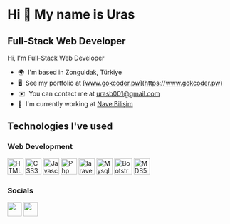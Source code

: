 Hi 👋 My name is Uras
======================

Full-Stack Web Developer
-------------------------------------------

Hi, I'm Full-Stack Web Developer

* 🌍  I'm based in Zonguldak, Türkiye
* 🖥️  See my portfolio at [www.gokcoder.pw](https://www.gokcoder.pw)
* ✉️  You can contact me at [urasb001@gmail.com](mailto:urasb001@gmail.com)
* 🚀  I'm currently working at [Nave Bilişim](https://www.navebilisim.com)

Technologies I've used
----------------------
### Web Development
<p align="left">
    <a href="https://developer.mozilla.org/en-US/docs/Glossary/HTML5" target="_blank" rel="noreferrer"><img src="https://raw.githubusercontent.com/danielcranney/readme-generator/main/public/icons/skills/html5-colored.svg" width="36" height="36" alt="HTML5" /></a>
    <a href="https://www.w3.org/TR/CSS/#css" target="_blank" rel="noreferrer"><img src="https://raw.githubusercontent.com/danielcranney/readme-generator/main/public/icons/skills/css3-colored.svg" width="36" height="36" alt="CSS3" /></a>
    <a href="https://tr.wikipedia.org/wiki/JavaScript" target="_blank" rel="noreferrer"><img src="https://upload.wikimedia.org/wikipedia/commons/6/6a/JavaScript-logo.png" width="36" height="36" alt="Javascript" /></a>
    <a href="https://www.php.net" target="_blank" rel="noreferrer"><img src="https://media.licdn.com/dms/image/v2/D4D0BAQED3NyjmcLYFw/company-logo_200_200/company-logo_200_200/0/1680507150858/phpnet_logo?e=2147483647&v=beta&t=39VmxMpksgJnn0n1w4xp7y7Tt-HYJK3PPwa6A4lgiWw" width="36" height="36" alt="Php" /></a>
    <a href="https://laravel.com/" target="_blank" rel="noreferrer"><img src="https://encrypted-tbn0.gstatic.com/images?q=tbn:ANd9GcQWfitrjP8RaSyij0rDzOFvzl92--bwK-uGsw&s" width="36" height="36" alt="laravel"></a>
    <a href="https://www.mysql.com" target="_blank" rel="noreferrer"><img src="https://cdn-icons-png.flaticon.com/512/5968/5968363.png" width="36" height="36" alt="Mysql" /></a>
    <a href="https://getbootstrap.com" target="_blank" rel="noreferrer"><img src="https://upload.wikimedia.org/wikipedia/commons/b/b2/Bootstrap_logo.svg" width="40" height="36" alt="Bootstrap" /></a>
    <a href="https://mdbootstrap.com" target="_blank" rel="noreferrer"><img src="https://encrypted-tbn0.gstatic.com/images?q=tbn:ANd9GcSVhzBRZVF7g_tPzFZcvaEuh6Ue2nYPy62YWA&s" width="36" height="36" alt="MDB5" /></a>

  <br/>
</p>

### Socials

<p align="left"> <a href="https://www.github.com/GokCoder" target="_blank" rel="noreferrer"><img src="https://user-images.githubusercontent.com/32790894/166163298-24197ebd-a68d-4e91-839d-036f7d41d179.png" width="32" height="32" /></a>   <a href="https://www.linkedin.com/in/g%C3%B6k-coder-79003430a/" target="_blank" rel="noreferrer"><img src="https://raw.githubusercontent.com/danielcranney/readme-generator/main/public/icons/socials/linkedin.svg" width="32" height="32" /></a> </p>
